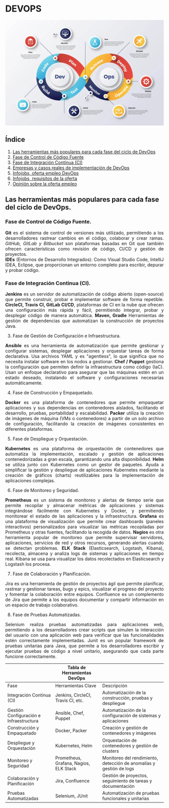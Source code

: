 # DEVOPS
![Herramientas](https://github.com/Antonio-Gabino/DEVOPS/blob/main/img/Herramientas.jpg?raw=true)

## Índice

1. [Las herramientas más populares para cada fase del ciclo de DevOps](#las-herramientas-más-populares-para-cada-fase-del-ciclo-de-DevOps)
2. [Fase de Control de Código Fuente](#Fase-de-Control-de-Código-Fuente)
3. [Fase de Integración Contínua (CI)](#Fase-de-Integración-Continua)
4. [Empresas y casos reales de implementación de DevOps](#Empresas-y-casos-reales-de-implementación-dedevops)
5. [Infojobs, oferta empleo DevOps](#Infojobs,-oferta-empleo-DevOps)
6. [Infojobs, requisitos de la oferta](#Infojobs,-requisitos-de-la-oferta)
7. [Opinión sobre la oferta empleo](#Opinión-sobre-la-oferta-empleo)

  
## Las herramientas más populares para cada fase del ciclo de DevOps.
<div align="justify"> 
  
### Fase de Control de Código Fuente.
  
<strong>Git</strong> es el sistema de control de versiones más utilizado, permitiendo a los desarrolladores rastrear cambios en el código, colaborar y crear ramas. 
<em>GitHub, GitLab y Bitbucket</em> son plataformas basadas en Git que también ofrecen características como revisión de código, CI/CD y gestión de proyectos.   
<strong>IDEs</strong> (Entornos de Desarrollo Integrados): Como Visual Studio Code, IntelliJ IDEA, Eclipse, que proporcionan un entorno completo para escribir, depurar y probar código.

### Fase de Integración Continua (CI).
   
<strong>Jenkins</strong> es un servidor de automatización de código abierto (open-source) que permite construir, probar e implementar software de forma repetible. 
**CircleCI, Travis CI, GitLab CI/CD**, plataformas de CI en la nube que ofrecen una configuración más rápida y fácil, permitiendo integrar, probar y desplegar código de manera automática. 
**Maven, Gradle** Herramientas de gestión de dependencias que automatizan la construcción de proyectos Java.

3.	Fase de Gestión de Configuración e Infraestructura.
   
**Ansible** es una herramienta de automatización que permite gestionar y configurar sistemas, desplegar aplicaciones y orquestar tareas de forma declarativa. Usa archivos YAML y es "agentless", lo que significa que no necesita instalar software en los nodos a gestionar.
__Chef / Puppet__  gestiona la configuración que permiten definir la infraestructura como código (IaC). Usan un enfoque declarativo para asegurar que las máquinas estén en un estado deseado, instalando el software y configuraciones necesarias automáticamente.

4.	Fase de Construcción y Empaquetado.

**Docker** es una plataforma de contenedores que permite empaquetar aplicaciones y sus dependencias en contenedores aislados, facilitando el desarrollo, pruebas,  portabilidad y escalabilidad.
**Packer** utiliza la creación de imágenes de máquina (VMs o contenedores) a partir de un solo archivo de configuración, facilitando la creación de imágenes consistentes en diferentes plataformas.

5.	Fase de Despliegue y Orquestación.

**Kubernetes** es una plataforma de orquestación de contenedores que automatiza la implementación, escalado y gestión de aplicaciones contenedorizadas a gran escala, garantizando una alta disponibilidad.
**Helm** se utiliza junto con Kubernetes como un gestor de paquetes. Ayuda a simplificar la gestión y despliegue de aplicaciones Kubernetes mediante la creación de gráficos (charts) reutilizables para la implementación de aplicaciones complejas.

6.	Fase de Monitoreo y Seguridad.

**Prometheus** es un sistema de monitoreo y alertas de tiempo serie que permite recopilar y almacenar métricas de aplicaciones y sistemas integrándose fácilmente con Kubernetes y Docker, y permitiendo monitorear el estado de las aplicaciones y la infraestructura.
**Grafana** es una plataforma de visualización que permite crear dashboards (paneles interactivos) personalizados para visualizar las métricas recopiladas por Prometheus y otras fuentes, facilitando la recogida de datos.
**Nagios** es otra herramienta popular de monitoreo que permite supervisar servidores, aplicaciones, servicios de red y otros recursos, generando alertas cuando se detectan problemas.
**ELK Stack** (Elasticsearch, Logstash, Kibana), recolecta, almacena y analiza logs de sistemas y aplicaciones en tiempo real. Kibana se usa para visualizar los datos recolectados en Elasticsearch y Logstash los procesa.

7.	Fase de Colaboración y Planificación.

Jira es una herramienta de gestión de proyectos ágil que permite planificar, rastrear y gestionar tareas, bugs y epics, visualizar el progreso del proyecto y fomentar la colaboración entre equipos.
Confluence es un complemento de Jira que permite a los equipos documentar y compartir información en un espacio de trabajo colaborativo.

8.	Fase de Pruebas Automatizadas.

Selenium realiza pruebas automatizadas para aplicaciones web, permitiendo a los desarrolladores crear scripts que simulen la interacción del usuario con una aplicación web para verificar que las funcionalidades estén correctamente implementadas.
Junit es un popular framework de pruebas unitarias para Java, que permite a los desarrolladores escribir y ejecutar pruebas de código a nivel unitario, asegurando que cada parte funcione correctamente.
</div>


|                                         |    Tabla de Herramientas DevOps       |                                                                          |
|-----------------------------------------|---------------------------------------|--------------------------------------------------------------------------|
|                Fase                     |          Herramientas Clave           |                            Descripción                                   |   | Control de Código Fuente                | Git, IDEs                             | Gestión de versiones, colaboración en el código                          |
| Integración Continua (CI)               | Jenkins, CircleCI, Travis CI, etc.    | Automatización de la construcción, pruebas y despliegue                  | 
| Gestión Configuración e Infraestructura | Ansible, Chef, Puppet                 | Automatización de la configuración de sistemas y aplicaciones            |
| Construcción y Empaquetado              | Docker, Packer                        | Creación y gestión de contenedores y imágenes                            | 
| Despliegue y Orquestación               | Kubernetes, Helm                      | Orquestación de contenedores y gestión de clusters                       |
| Monitoreo y Seguridad                   | Prometheus, Grafana, Nagios, ELK Stack| Monitoreo del rendimiento, detección de anomalías y gestión de logs      |
| Colaboración y Planificación            | Jira, Confluence                      | Gestión de proyectos, seguimiento de tareas y documentación              |
| Pruebas Automatizadas                   | Selenium, JUnit                       | Automatización de pruebas funcionales y unitarias                        |



